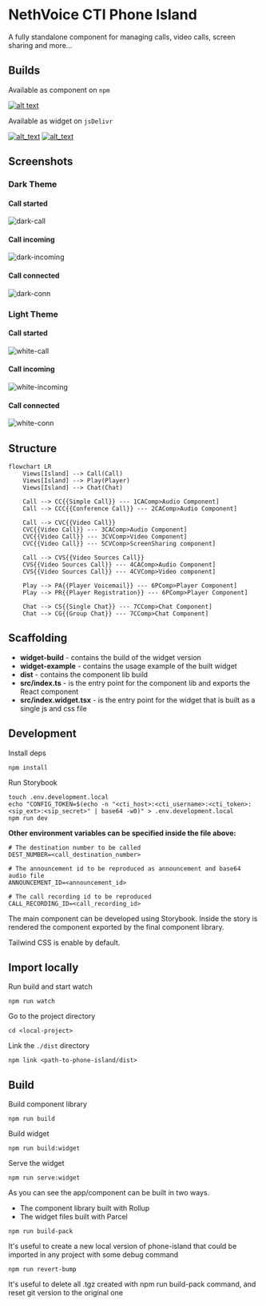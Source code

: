 # NethVoice CTI Phone Island

A fully standalone component for managing calls, video calls, screen sharing and more...

## Builds

Available as component on `npm`

[![alt text](https://img.shields.io/npm/dw/@nethesis/phone-island?label=npm&color=red&style=for-the-badge)](https://www.npmjs.com/package/@nethesis/phone-island)

Available as widget on `jsDelivr`

[![alt_text](https://img.shields.io/jsdelivr/gh/hw/nethesis/phone-island?label=jsdelivr-js&style=for-the-badge)](https://cdn.jsdelivr.net/gh/nethesis/phone-island/dist-widget/index.widget.js)
[![alt_text](https://img.shields.io/jsdelivr/gh/hw/nethesis/phone-island?label=jsdelivr-css&color=blue&style=for-the-badge)](https://cdn.jsdelivr.net/gh/nethesis/phone-island/dist-widget/index.widget.css)

## Screenshots

### Dark Theme
#### Call started
![dark-call](https://github.com/nethesis/phone-island/assets/6152486/a65ce4b8-53b9-4450-a530-a8b9eba5216e)

#### Call incoming
![dark-incoming](https://github.com/nethesis/phone-island/assets/6152486/54f30441-21d2-42b2-bed5-af99aa9f85e4)

#### Call connected
![dark-conn](https://github.com/nethesis/phone-island/assets/6152486/bac24d1f-aa5e-405f-b00e-a5093f3b0bea)

### Light Theme
#### Call started
![white-call](https://github.com/nethesis/phone-island/assets/6152486/280a6d6f-0cda-4779-b15a-d3613ae3d8cb)

#### Call incoming
![white-incoming](https://github.com/nethesis/phone-island/assets/6152486/5ca7e539-de88-4d69-9dac-98573564ad8c)

#### Call connected
![white-conn](https://github.com/nethesis/phone-island/assets/6152486/8eb88b6b-0e74-4e51-9b80-904548762473)

## Structure

```mermaid
flowchart LR
    Views[Island] --> Call(Call)
    Views[Island] --> Play(Player)
    Views[Island] --> Chat(Chat)

    Call --> CC{{Simple Call}} --- 1CAComp>Audio Component]
    Call --> CCC{{Conference Call}} --- 2CAComp>Audio Component]

    Call --> CVC{{Video Call}}
    CVC{{Video Call}} --- 3CAComp>Audio Component]
    CVC{{Video Call}} --- 3CVComp>Video Component]
    CVC{{Video Call}} --- 5CVComp>ScreenSharing component]

    Call --> CVS{{Video Sources Call}}
    CVS{{Video Sources Call}} --- 4CAComp>Audio Component]
    CVS{{Video Sources Call}} --- 4CVComp>Video component]

    Play --> PA{{Player Voicemail}} --- 6PComp>Player Component]
    Play --> PR{{Player Registration}} --- 6PComp>Player Component]

    Chat --> CS{{Single Chat}} --- 7CComp>Chat Component]
    Chat --> CG{{Group Chat}} --- 7CComp>Chat Component]
```

## Scaffolding

- **widget-build** - contains the build of the widget version
- **widget-example** - contains the usage example of the built widget
- **dist** - contains the component lib build
- **src/index.ts** - is the entry point for the component lib and exports the React component
- **src/index.widget.tsx** - is the entry point for the widget that is built as a single js and css file

## Development

Install deps

```
npm install
```

Run Storybook

```
touch .env.development.local
echo "CONFIG_TOKEN=$(echo -n "<cti_host>:<cti_username>:<cti_token>:<sip_ext>:<sip_secret>" | base64 -w0)" > .env.development.local
npm run dev
```
**Other environment variables can be specified inside the file above:**

```
# The destination number to be called
DEST_NUMBER=<call_destination_number>

# The announcement id to be reproduced as announcement and base64 audio file
ANNOUNCEMENT_ID=<announcement_id>

# The call recording id to be reproduced
CALL_RECORDING_ID=<call_recording_id>
```

The main component can be developed using Storybook. Inside the story is rendered the component exported by the final component library.

Tailwind CSS is enable by default.

## Import locally

Run build and start watch

```
npm run watch
```

Go to the project directory

```
cd <local-project>
```

Link the `./dist` directory

```
npm link <path-to-phone-island/dist>
```

## Build

Build component library

```
npm run build
```

Build widget

```
npm run build:widget
```

Serve the widget

```
npm run serve:widget
```

As you can see the app/component can be built in two ways.

- The component library built with Rollup
- The widget files built with Parcel

```
npm run build-pack
```

It's useful to create a new local version of phone-island that could be imported in any project with some debug command

```
npm run revert-bump
```

It's useful to delete all .tgz created with npm run build-pack command, and reset git version to the original one
